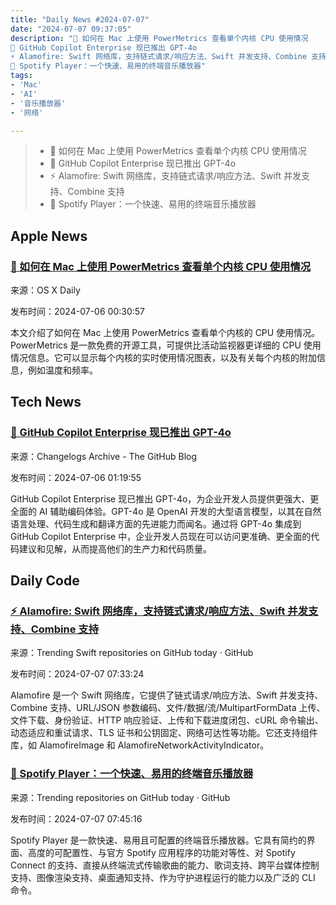 ```yaml
---
title: "Daily News #2024-07-07"
date: "2024-07-07 09:37:05"
description: "🌟 如何在 Mac 上使用 PowerMetrics 查看单个内核 CPU 使用情况
🎉 GitHub Copilot Enterprise 现已推出 GPT-4o
⚡️ Alamofire: Swift 网络库，支持链式请求/响应方法、Swift 并发支持、Combine 支持
🎵 Spotify Player：一个快速、易用的终端音乐播放器"
tags: 
- 'Mac'
- 'AI'
- '音乐播放器'
- '网络'

---
```


> - 🌟 如何在 Mac 上使用 PowerMetrics 查看单个内核 CPU 使用情况
> - 🎉 GitHub Copilot Enterprise 现已推出 GPT-4o
> - ⚡️ Alamofire: Swift 网络库，支持链式请求/响应方法、Swift 并发支持、Combine 支持
> - 🎵 Spotify Player：一个快速、易用的终端音乐播放器

## Apple News

### [🌟 如何在 Mac 上使用 PowerMetrics 查看单个内核 CPU 使用情况](https://osxdaily.com/2024/07/05/how-to-see-individual-core-cpu-usage-on-mac-with-powermetrics/)

来源：OS X Daily

发布时间：2024-07-06 00:30:57

本文介绍了如何在 Mac 上使用 PowerMetrics 查看单个内核的 CPU 使用情况。PowerMetrics 是一款免费的开源工具，可提供比活动监视器更详细的 CPU 使用情况信息。它可以显示每个内核的实时使用情况图表，以及有关每个内核的附加信息，例如温度和频率。

## Tech News

### [🎉 GitHub Copilot Enterprise 现已推出 GPT-4o](https://github.blog/changelog/2024-07-05-github-copilot-enterprise-on-gpt-4o)

来源：Changelogs Archive - The GitHub Blog

发布时间：2024-07-06 01:19:55

GitHub Copilot Enterprise 现已推出 GPT-4o，为企业开发人员提供更强大、更全面的 AI 辅助编码体验。GPT-4o 是 OpenAI 开发的大型语言模型，以其在自然语言处理、代码生成和翻译方面的先进能力而闻名。通过将 GPT-4o 集成到 GitHub Copilot Enterprise 中，企业开发人员现在可以访问更准确、更全面的代码建议和见解，从而提高他们的生产力和代码质量。

## Daily Code

### [⚡️ Alamofire: Swift 网络库，支持链式请求/响应方法、Swift 并发支持、Combine 支持](https://github.com/Alamofire/Alamofire)

来源：Trending Swift repositories on GitHub today · GitHub

发布时间：2024-07-07 07:33:24

Alamofire 是一个 Swift 网络库，它提供了链式请求/响应方法、Swift 并发支持、Combine 支持、URL/JSON 参数编码、文件/数据/流/MultipartFormData 上传、文件下载、身份验证、HTTP 响应验证、上传和下载进度闭包、cURL 命令输出、动态适应和重试请求、TLS 证书和公钥固定、网络可达性等功能。它还支持组件库，如 AlamofireImage 和 AlamofireNetworkActivityIndicator。

### [🎵 Spotify Player：一个快速、易用的终端音乐播放器](https://github.com/aome510/spotify-player)

来源：Trending repositories on GitHub today · GitHub

发布时间：2024-07-07 07:45:16

Spotify Player 是一款快速、易用且可配置的终端音乐播放器。它具有简约的界面、高度的可配置性、与官方 Spotify 应用程序的功能对等性、对 Spotify Connect 的支持、直接从终端流式传输歌曲的能力、歌词支持、跨平台媒体控制支持、图像渲染支持、桌面通知支持、作为守护进程运行的能力以及广泛的 CLI 命令。
